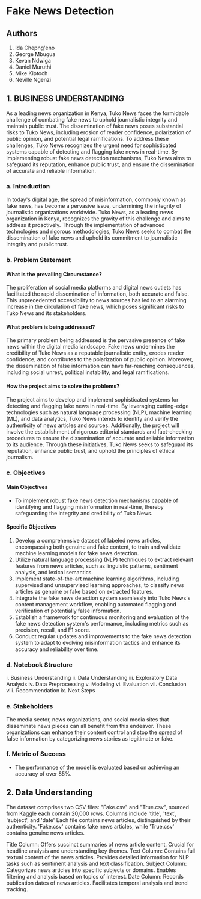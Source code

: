 # **Fake News Detection**


## Authors

1. Ida Chepng'eno
2. George Mbugua
3. Kevan Ndwiga
4. Daniel Muruthi
5. Mike Kiptoch
6. Neville Ngenzi



## 1. **BUSINESS UNDERSTANDING**

As a leading news organization in Kenya, Tuko News faces the formidable challenge of combating fake news to uphold journalistic integrity and maintain public trust. The dissemination of fake news poses substantial risks to Tuko News, including erosion of reader confidence, polarization of public opinion, and potential legal ramifications. To address these challenges, Tuko News recognizes the urgent need for sophisticated systems capable of detecting and flagging fake news in real-time. By implementing robust fake news detection mechanisms, Tuko News aims to safeguard its reputation, enhance public trust, and ensure the dissemination of accurate and reliable information.


### a. Introduction

In today's digital age, the spread of misinformation, commonly known as fake news, has become a pervasive issue, undermining the integrity of journalistic organizations worldwide. Tuko News, as a leading news organization in Kenya, recognizes the gravity of this challenge and aims to address it proactively. Through the implementation of advanced technologies and rigorous methodologies, Tuko News seeks to combat the dissemination of fake news and uphold its commitment to journalistic integrity and public trust.

### b. Problem Statement

#### **What is the prevailing Circumstance?**

The proliferation of social media platforms and digital news outlets has facilitated the rapid dissemination of information, both accurate and false. This unprecedented accessibility to news sources has led to an alarming increase in the circulation of fake news, which poses significant risks to Tuko News and its stakeholders.

#### **What problem is being addressed?**

The primary problem being addressed is the pervasive presence of fake news within the digital media landscape. Fake news undermines the credibility of Tuko News as a reputable journalistic entity, erodes reader confidence, and contributes to the polarization of public opinion. Moreover, the dissemination of false information can have far-reaching consequences, including social unrest, political instability, and legal ramifications.

#### **How the project aims to solve the problems?**

The project aims to develop and implement sophisticated systems for detecting and flagging fake news in real-time. By leveraging cutting-edge technologies such as natural language processing (NLP), machine learning (ML), and data analytics, Tuko News intends to identify and verify the authenticity of news articles and sources. Additionally, the project will involve the establishment of rigorous editorial standards and fact-checking procedures to ensure the dissemination of accurate and reliable information to its audience. Through these initiatives, Tuko News seeks to safeguard its reputation, enhance public trust, and uphold the principles of ethical journalism.



### c. Objectives

#### Main Objectives

- To implement robust fake news detection mechanisms capable of identifying and flagging misinformation in real-time, thereby safeguarding the integrity and credibility of Tuko News.

#### Specific Objectives

1. Develop a comprehensive dataset of labeled news articles, encompassing both genuine and fake content, to train and validate machine learning models for fake news detection.
2. Utilize natural language processing (NLP) techniques to extract relevant features from news articles, such as linguistic patterns, sentiment analysis, and lexical semantics.
3. Implement state-of-the-art machine learning algorithms, including supervised and unsupervised learning approaches, to classify news articles as genuine or fake based on extracted features.
4. Integrate the fake news detection system seamlessly into Tuko News's content management workflow, enabling automated flagging and verification of potentially false information.
5. Establish a framework for continuous monitoring and evaluation of the fake news detection system's performance, including metrics such as precision, recall, and F1 score.
6. Conduct regular updates and improvements to the fake news detection system to adapt to evolving misinformation tactics and enhance its accuracy and reliability over time.


### d. Notebook Structure

i. Business Understanding
ii. Data Understanding
iii. Exploratory Data Analysis
iv. Data Preprocessing
v. Modeling
vi. Evaluation
vii. Conclusion
viii. Recommendation
ix. Next Steps


### e. Stakeholders

The media sector, news organizations, and social media sites that disseminate news pieces can all benefit from this endeavor. These organizations can enhance their content control and stop the spread of false information by categorizing news stories as legitimate or fake.


### f. Metric of Success

- The performance of the model is evaluated based on achieving an accuracy of over 85%.


## 2. **Data Understanding**

The dataset comprises two CSV files: "Fake.csv" and "True.csv", sourced from Kaggle each contain 20,000 rows. Columns include 'title', 'text', 'subject', and 'date'
Each file contains news articles, distinguished by their authenticity. 'Fake.csv' contains fake news articles, while 'True.csv' contains genuine news articles.


Title Column:
Offers succinct summaries of news article content.
Crucial for headline analysis and understanding key themes. 
Text Column:
Contains full textual content of the news articles.
Provides detailed information for NLP tasks such as sentiment analysis and text classification. 
Subject Column:
Categorizes news articles into specific subjects or domains.
Enables filtering and analysis based on topics of interest.
Date Column:
Records publication dates of news articles.
Facilitates temporal analysis and trend tracking.

